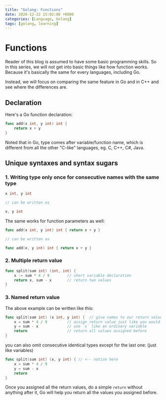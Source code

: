 ```yaml
---
title: "Golang: Functions"
date: 2020-12-22 15:02:00 +0800
categories: [Language, Golang]
tags: [golang, learning]
---
```


# Functions

Reader of this blog is assumed to have some basic programming skills. So in this
series, we will not get into basic things like how function works. Because it's
basically the same for every languages, including Go.

Instead, we will focus on comparing the same feature in Go and in C++ and see where the differences are.

## Declaration

Here's a Go function declaration:
```go
func add(x int, y int) int {
	return x + y
}
```

Noted that in Go, type comes after variable/function name, which is different from all the
other "C-like" languages, eg. C, C++, C#, Java.

## Unique syntaxes and syntax sugars

### 1. Writing type only once for consecutive names with the same type
```go
x int, y int

// can be written as

x, y int
```
The same works for function parameters as well: 
```go
func add(x int, y int) int { return x + y }

// can be written as

func add(x, y int) int { return x + y }
```

### 2. Multiple return value
```go
func split(sum int) (int, int) {
	x := sum * 4 / 9		// short variable declaration
	return x, sum - x		// return two values
}
```
### 3. Named return value
The above example can be written like this:
```go
func split(sum int) (x int, y int) {  // give names to our return values.
	x = sum * 4 / 9			// assign return value just like you would a normal variable
	y = sum - x				// use `x` like an ordinary variable
	return					// return all values assigned before
}
```
you can also omit consecutive identical types except for the last one:
(just like variables)
```go
func split(sum int) (x, y int) { // <-- notice here
	x = sum * 4 / 9
	y = sum - x
	return
}
```
Once you assigned all the return values, do a simple `return` without anything
after it, Go will help you return all the values you assigned before.
